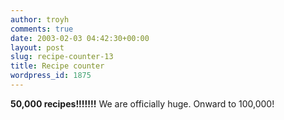 ```yaml
---
author: troyh
comments: true
date: 2003-02-03 04:42:30+00:00
layout: post
slug: recipe-counter-13
title: Recipe counter
wordpress_id: 1875
---
```


**50,000 recipes!!!!!!!** We are officially huge. Onward to 100,000!




